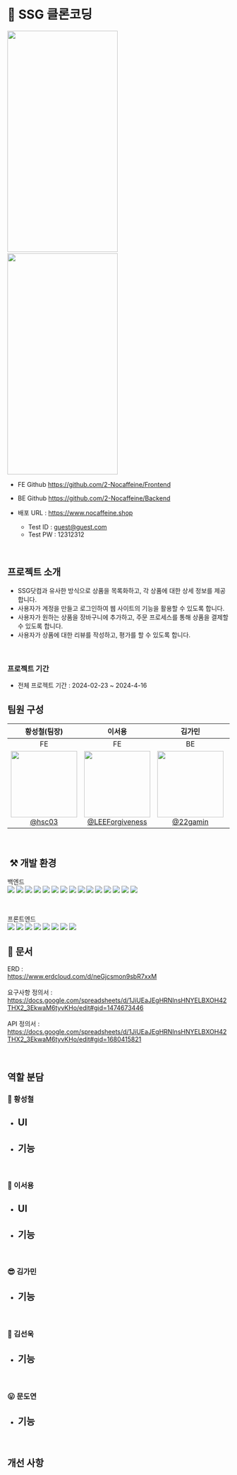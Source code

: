 # 🛒 SSG 클론코딩

<img src="https://github.com/2-Nocaffeine/Backend/assets/83085413/625f5419-c8b2-4825-af29-fc5511eeb5f7" height=500 width=250>
&nbsp;&nbsp;
<img src="https://github.com/2-Nocaffeine/Backend/assets/83085413/4986cd53-53e0-48a4-9d21-8acfa3f795b6" height=500 width=250>


- FE Github https://github.com/2-Nocaffeine/Frontend
- BE Github https://github.com/2-Nocaffeine/Backend

- 배포 URL : https://www.nocaffeine.shop
    - Test ID : guest@guest.com
    - Test PW : 12312312

<br>

## 프로젝트 소개

- SSG닷컴과 유사한 방식으로 상품을 목록화하고, 각 상품에 대한 상세 정보를 제공합니다.
- 사용자가 계정을 만들고 로그인하여 웹 사이트의 기능을 활용할 수 있도록 합니다.
- 사용자가 원하는 상품을 장바구니에 추가하고, 주문 프로세스를 통해 상품을 결제할 수 있도록 합니다.
- 사용자가 상품에 대한 리뷰를 작성하고, 평가를 할 수 있도록 합니다.

<br>

### 프로젝트 기간

- 전체 프로젝트 기간 : 2024-02-23 ~ 2024-4-16


## 팀원 구성

<div align="center"> 

| **황성철(팀장)** |                                                                      **이서용**                                                                      | **김가민** | **김선욱** |                                                                               **문도연**                                                                                |
| :------: |:-------------------------------------------------------------------------------------------------------------------------------------------------:| :------: | :------: |:--------------------------------------------------------------------------------------------------------------------------------------------------------------------:|
| FE |                                                                        FE                                                                         | BE | BE |                                                                                  BE                                                                                  |
| [<img src="https://github.com/2-Nocaffeine/Backend/assets/83085413/6d5968a8-2624-4c1b-a170-e46360a72d4b" height=150 width=150> <br/> @hsc03](https://github.com/hsc03) | [<img src="https://github.com/2-Nocaffeine/Backend/assets/83085413/9e216e90-d957-4f17-bda4-8afca259562e" height=150 width=150> <br/> @LEEForgiveness](https://github.com/LEEForgiveness) | [<img src="https://github.com/2-Nocaffeine/Backend/assets/83085413/074e6afc-f347-4b54-abc8-a1fc616d73cf" height=150 width=150> <br/> @22gamin](https://github.com/22gamin) | [<img src="https://github.com/2-Nocaffeine/Backend/assets/83085413/ee062da9-7733-4e22-9ed3-89eee3dbb1f9" height=150 width=150> <br/> @CANADAGAGOPA](https://github.com/CANADAGAGOPA) | [<img src="https://github.com/2-Nocaffeine/Backend/assets/83085413/bb9c54b5-2b40-4e74-a79d-92e81201b64d" height=150 width=150> <br/> @mdy7](https://github.com/mdy7) |

</div>

<br>

##  ⚒️ 개발 환경

백엔드 <br>
<img src="https://img.shields.io/badge/java-007396?style=for-the-badge&logo=OpenJDK&logoColor=white"> <img src="https://img.shields.io/badge/spring-6DB33F?style=for-the-badge&logo=spring&logoColor=white"> <img src="https://img.shields.io/badge/spring boot-6DB33F?style=for-the-badge&logo=springboot&logoColor=white"> <img src="https://img.shields.io/badge/Spring Security-6DB33F?style=for-the-badge&logo=Spring Security&logoColor=white"> <img src="https://img.shields.io/badge/mysql-4479A1?style=for-the-badge&logo=mysql&logoColor=white"> <img src="https://img.shields.io/badge/intellij idea-000000?style=for-the-badge&logo=intellijidea&logoColor=white"> <img src="https://img.shields.io/badge/postman-FF6C37?style=for-the-badge&logo=postman&logoColor=white"> <img src="https://img.shields.io/badge/git-F05032?style=for-the-badge&logo=git&logoColor=white"> <img src="https://img.shields.io/badge/github-81717?style=for-the-badge&logo=github&logoColor=white"> <img src="https://img.shields.io/badge/docker-2496ED?style=for-the-badge&logo=docker&logoColor=white"> <img src="https://img.shields.io/badge/Redis-DC382D?style=for-the-badge&logo=Redis&logoColor=white"> <img src="https://img.shields.io/badge/GitHub Actions-2088FF?style=for-the-badge&logo=GitHub Actions&logoColor=white"> <img src="https://img.shields.io/badge/Amazon%20EC2-FF9900?style=for-the-badge&logo=Amazon%20EC2&logoColor=white"> <img src="https://img.shields.io/badge/React-61DAFB?style=for-the-badge&logo=React&logoColor=white"> <img src="https://img.shields.io/badge/swagger-85EA2D?style=for-the-badge&logo=swagger&logoColor=white">


<br>

프론트엔드<br>
<img src="https://img.shields.io/badge/next.js-000000?style=for-the-badge&logo=nextdotjs&logoColor=white"> <img src="https://img.shields.io/badge/typescript-3178C6?style=for-the-badge&logo=typescript&logoColor=white"> <img src="https://img.shields.io/badge/HTML5-E34F26?style=for-the-badge&logo=HTML5&logoColor=white"> <img src="https://img.shields.io/badge/CSS3-1572B6?style=for-the-badge&logo=CSS3&logoColor=white"> <img src="https://img.shields.io/badge/JavaScript-F7DF1E?style=for-the-badge&logo=JavaScript&logoColor=white"> <img src="https://img.shields.io/badge/node.js-339933?style=for-the-badge&logo=nodedotjs&logoColor=white"> <img src="https://img.shields.io/badge/tailwindcss-06B6D4?style=for-the-badge&logo=tailwindcss&logoColor=white"> <img src="https://img.shields.io/badge/visualstudiocode-007ACC?style=for-the-badge&logo=visualstudiocode&logoColor=white">


## 📄 문서
ERD : <br>
https://www.erdcloud.com/d/neGjcsmon9sbR7xxM <br><br>
요구사항 정의서 : <br>
https://docs.google.com/spreadsheets/d/1JiUEaJEgHRNInsHNYELBXOH42THX2_3EkwaM6tyvKHo/edit#gid=1474673446 <br><br>
API 정의서 : <br>
https://docs.google.com/spreadsheets/d/1JiUEaJEgHRNInsHNYELBXOH42THX2_3EkwaM6tyvKHo/edit#gid=1680415821 <br>




<br>


## 역할 분담

### 🍊 황성철

- **UI**
  - 

- **기능**
  - 

<br>

### 👻 이서용

- **UI**
  - 

- **기능**
  - 

<br>

### 😎 김가민

- **기능**
  - 

<br>

### 🐬 김선욱


- **기능**
  - 

<br>

### 😛 문도연

- **기능**
  - 

<br>



## 개선 사항




